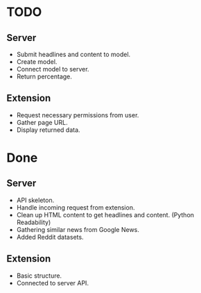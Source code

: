 # TODO

## Server

- Submit headlines and content to model.
- Create model.
- Connect model to server.
- Return percentage.

## Extension

- Request necessary permissions from user.
- Gather page URL.
- Display returned data.

# Done

## Server

- API skeleton.
- Handle incoming request from extension.
- Clean up HTML content to get headlines and content. (Python Readability)
- Gathering similar news from Google News.
- Added Reddit datasets.

## Extension

- Basic structure.
- Connected to server API.